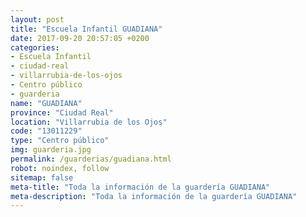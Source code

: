 ```yaml
---
layout: post
title: "Escuela Infantil GUADIANA"
date: 2017-09-20 20:57:05 +0200
categories:
- Escuela Infantil
- ciudad-real
- villarrubia-de-los-ojos
- Centro público
- guarderia
name: "GUADIANA"
province: "Ciudad Real"
location: "Villarrubia de los Ojos"
code: "13011229"
type: "Centro público"
img: guarderia.jpg
permalink: /guarderias/guadiana.html
robot: noindex, follow
sitemap: false
meta-title: "Toda la información de la guardería GUADIANA"
meta-description: "Toda la información de la guardería GUADIANA"
---
```

